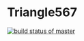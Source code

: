 # Triangle567
[![build status of master](https://travis-ci.org/Hennessy45/Triangle567.svg?branch=master)](https://app.travis-ci.com/github/Hennessy45/Triangle567)
